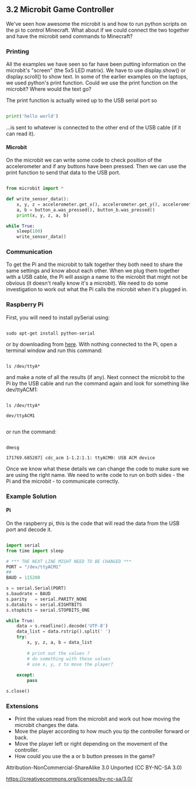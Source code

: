 ## 3.2 Microbit Game Controller

We've seen how awesome the microbit is and how to run python scripts on the pi to control Minecraft. What about 
if we could connect the two together and have the microbit send commands to Minecraft?

### Printing

All the examples we have seen so far have been putting information on the microbit's "screen" (the 5x5 LED matrix). We have 
to use display.show() or display.scroll() to show text. In some of the earlier examples on the laptops, we used 
python's print function. Could we use the print function on the microbit? Where would the text go?

The print function is actually wired up to the USB serial port so 

```python

print('hello world')

```

...is sent to whatever is connected to the other end of the USB cable (if it can read it). 


#### Microbit

On the microbit we can write some code to check position of the accelerometer and if any buttons have been pressed. Then we 
can use the print function to send that data to the USB port.

```python

from microbit import *

def write_sensor_data():
    x, y, z = accelerometer.get_x(), accelerometer.get_y(), accelerometer.get_z()
    a, b = button_a.was_pressed(), button_b.was_pressed()
    print(x, y, z, a, b)

while True:
    sleep(100)
    write_sensor_data()

```

### Communication

To get the Pi and the microbit to talk together they both need to share the same settings 
and know about each other. When we plug them together with a USB cable, the Pi 
will assign a name to the microbit that might not be obvious (it doesn't really know it's 
a microbit). We need to do some investigation to work out what the Pi calls the microbit 
when it's plugged in. 
 

### Raspberry Pi

First, you will need to install pySerial using:


```console

sudo apt-get install python-serial

```

or by downloading from [here](https://pypi.python.org/pypi/pyserial). With nothing connected to the Pi, open a 
terminal window and run this command:


```console

ls /dev/ttyA*

```

and make a note of all the results (if any). Next connect the microbit to the Pi by the USB cable and 
run the command again and look for something like dev/ttyACM1:


```console

ls /dev/ttyA*

dev/ttyACM1


```

or run the command:


```console

dmesg

171769.685287] cdc_acm 1-1.2:1.1: ttyACM0: USB ACM device

```

Once we know what these details we can change the code to make sure we are using the right name. We need to write code to run 
on both sides - the Pi and the microbit - to communicate correctly.


### Example Solution

#### Pi

On the raspberry pi, this is the code that will read the data from the USB port and decode it.

```python

import serial
from time import sleep

# *** THE NEXT LINE MIGHT NEED TO BE CHANGED ***
PORT = "/dev/ttyACM1"
##
BAUD = 115200

s = serial.Serial(PORT)
s.baudrate = BAUD
s.parity   = serial.PARITY_NONE
s.databits = serial.EIGHTBITS
s.stopbits = serial.STOPBITS_ONE

while True:
    data = s.readline().decode('UTF-8')
    data_list = data.rstrip().split(' ')
    try:
        x, y, z, a, b = data_list
		
		# print out the values ?
		# do something with these values
		# use x, y, z to move the player?
		
    except:
        pass

s.close()

```

### Extensions

* Print the values read from the microbit and work out how moving the microbit changes the data.
* Move the player according to how much you tip the controller forward or back.
* Move the player left or right depending on the movement of the controller.
* How could you use the a or b button presses in the game?


Attribution-NonCommercial-ShareAlike 3.0 Unported (CC BY-NC-SA 3.0) 

https://creativecommons.org/licenses/by-nc-sa/3.0/






